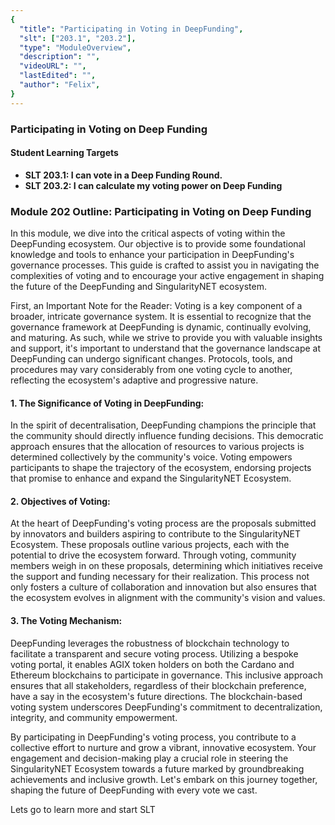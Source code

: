 ```yaml
---
{
  "title": "Participating in Voting in DeepFunding",
  "slt": ["203.1", "203.2"],
  "type": "ModuleOverview",
  "description": "",
  "videoURL": "",
  "lastEdited": "",
  "author": "Felix",
}
---
```


### Participating in Voting on Deep Funding

#### Student Learning Targets

- **SLT 203.1: I can vote in a Deep Funding Round.**
- **SLT 203.2: I can calculate my voting power on Deep Funding**

### Module 202 Outline: Participating in Voting on Deep Funding

In this module, we dive into the critical aspects of voting within the DeepFunding ecosystem. Our objective is to provide some foundational knowledge and tools to enhance your participation in DeepFunding's governance processes. This guide is crafted to assist you in navigating the complexities of voting and to encourage your active engagement in shaping the future of the DeepFunding and SingularityNET ecosystem.

First, an Important Note for the Reader:
Voting is a key component of a broader, intricate governance system. It is essential to recognize that the governance framework at DeepFunding is dynamic, continually evolving, and maturing. As such, while we strive to provide you with valuable insights and support, it's important to understand that the governance landscape at DeepFunding can undergo significant changes. Protocols, tools, and procedures may vary considerably from one voting cycle to another, reflecting the ecosystem's adaptive and progressive nature.

#### 1. The Significance of Voting in DeepFunding:

In the spirit of decentralisation, DeepFunding champions the principle that the community should directly influence funding decisions. This democratic approach ensures that the allocation of resources to various projects is determined collectively by the community's voice. Voting empowers participants to shape the trajectory of the ecosystem, endorsing projects that promise to enhance and expand the SingularityNET Ecosystem.

#### 2. Objectives of Voting:

At the heart of DeepFunding's voting process are the proposals submitted by innovators and builders aspiring to contribute to the SingularityNET Ecosystem. These proposals outline various projects, each with the potential to drive the ecosystem forward. Through voting, community members weigh in on these proposals, determining which initiatives receive the support and funding necessary for their realization. This process not only fosters a culture of collaboration and innovation but also ensures that the ecosystem evolves in alignment with the community's vision and values.

#### 3. The Voting Mechanism:

DeepFunding leverages the robustness of blockchain technology to facilitate a transparent and secure voting process. Utilizing a bespoke voting portal, it enables AGIX token holders on both the Cardano and Ethereum blockchains to participate in governance. This inclusive approach ensures that all stakeholders, regardless of their blockchain preference, have a say in the ecosystem's future directions. The blockchain-based voting system underscores DeepFunding's commitment to decentralization, integrity, and community empowerment.

By participating in DeepFunding's voting process, you contribute to a collective effort to nurture and grow a vibrant, innovative ecosystem. Your engagement and decision-making play a crucial role in steering the SingularityNET Ecosystem towards a future marked by groundbreaking achievements and inclusive growth. Let's embark on this journey together, shaping the future of DeepFunding with every vote we cast.

Lets go to learn more and start SLT

